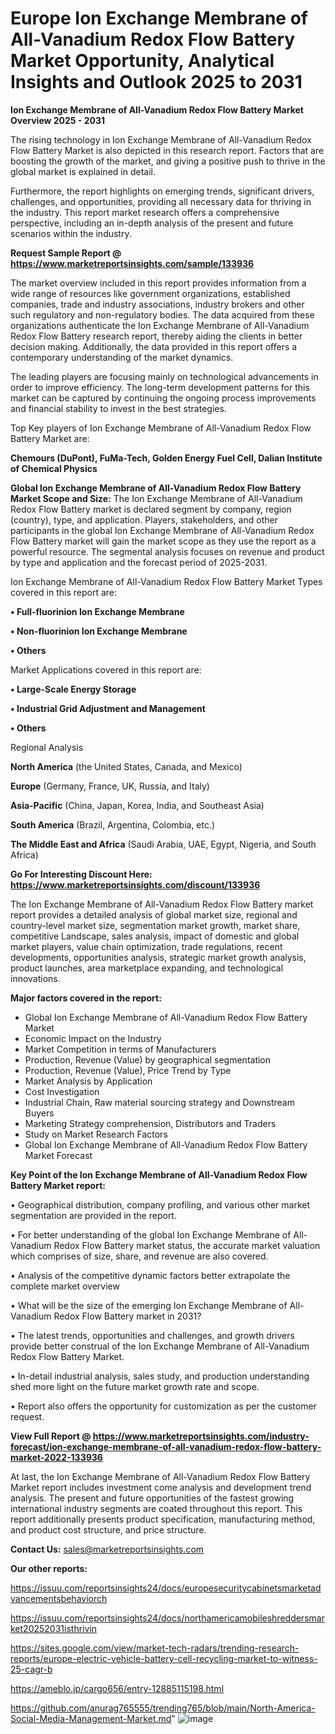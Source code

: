 # Europe Ion Exchange Membrane of All-Vanadium Redox Flow Battery Market Opportunity, Analytical Insights and Outlook 2025 to 2031

<Strong> Ion Exchange Membrane of All-Vanadium Redox Flow Battery Market Overview 2025 - 2031</strong>

The rising technology in Ion Exchange Membrane of All-Vanadium Redox Flow Battery Market is also depicted in this research report. Factors that are boosting the growth of the market, and giving a positive push to thrive in the global market is explained in detail.

Furthermore, the report highlights on emerging trends, significant drivers, challenges, and opportunities, providing all necessary data for thriving in the industry. This report market research offers a comprehensive perspective, including an in-depth analysis of the present and future scenarios within the industry.

<strong>Request Sample Report @ <a href=https://www.marketreportsinsights.com/sample/133936>https://www.marketreportsinsights.com/sample/133936</a></strong>

The market overview included in this report provides information from a wide range of resources like government organizations, established companies, trade and industry associations, industry brokers and other such regulatory and non-regulatory bodies. The data acquired from these organizations authenticate the Ion Exchange Membrane of All-Vanadium Redox Flow Battery research report, thereby aiding the clients in better decision making. Additionally, the data provided in this report offers a contemporary understanding of the market dynamics.

The leading players are focusing mainly on technological advancements in order to improve efficiency. The long-term development patterns for this market can be captured by continuing the ongoing process improvements and financial stability to invest in the best strategies.

Top Key players of Ion Exchange Membrane of All-Vanadium Redox Flow Battery Market are:

<strong>Chemours (DuPont), FuMa-Tech, Golden Energy Fuel Cell, Dalian Institute of Chemical Physics</strong>

<strong><b>Global Ion Exchange Membrane of All-Vanadium Redox Flow Battery Market Scope and Size:</b></strong>
The Ion Exchange Membrane of All-Vanadium Redox Flow Battery market is declared segment by company, region (country), type, and application. Players, stakeholders, and other participants in the global Ion Exchange Membrane of All-Vanadium Redox Flow Battery market will gain the market scope as they use the report as a powerful resource. The segmental analysis focuses on revenue and product by type and application and the forecast period of 2025-2031.

Ion Exchange Membrane of All-Vanadium Redox Flow Battery Market Types covered in this report are:

<strong>• Full-fluorinion Ion Exchange Membrane

• Non-fluorinion Ion Exchange Membrane

• Others</strong>

Market Applications covered in this report are:

<strong>• Large-Scale Energy Storage

• Industrial Grid Adjustment and Management

• Others</strong> 

Regional Analysis

<strong>North America</strong> (the United States, Canada, and Mexico)

<strong>Europe</strong> (Germany, France, UK, Russia, and Italy)

<strong>Asia-Pacific</strong> (China, Japan, Korea, India, and Southeast Asia)

<strong>South America</strong> (Brazil, Argentina, Colombia, etc.)

<strong>The Middle East and Africa</strong> (Saudi Arabia, UAE, Egypt, Nigeria, and South Africa)

<strong>Go For Interesting Discount Here: <a href=https://www.marketreportsinsights.com/discount/133936>https://www.marketreportsinsights.com/discount/133936</a></strong>

The Ion Exchange Membrane of All-Vanadium Redox Flow Battery market report provides a detailed analysis of global market size, regional and country-level market size, segmentation market growth, market share, competitive Landscape, sales analysis, impact of domestic and global market players, value chain optimization, trade regulations, recent developments, opportunities analysis, strategic market growth analysis, product launches, area marketplace expanding, and technological innovations.

<strong><b>Major factors covered in the report:</b></strong>
<ul>
  <li>Global Ion Exchange Membrane of All-Vanadium Redox Flow Battery Market </li>
  <li>Economic Impact on the Industry</li>
  <li>Market Competition in terms of Manufacturers</li>
  <li>Production, Revenue (Value) by geographical segmentation</li>
  <li>Production, Revenue (Value), Price Trend by Type</li>
  <li>Market Analysis by Application</li>
  <li>Cost Investigation</li>
  <li>Industrial Chain, Raw material sourcing strategy and Downstream Buyers</li>
  <li>Marketing Strategy comprehension, Distributors and Traders</li>
  <li>Study on Market Research Factors</li>
  <li>Global Ion Exchange Membrane of All-Vanadium Redox Flow Battery Market Forecast</li>
</ul>

<strong><b>Key Point of the Ion Exchange Membrane of All-Vanadium Redox Flow Battery Market report:</b></strong>

• Geographical distribution, company profiling, and various other market segmentation are provided in the report.

• For better understanding of the global Ion Exchange Membrane of All-Vanadium Redox Flow Battery market status, the accurate market valuation which comprises of size, share, and revenue are also covered.

• Analysis of the competitive dynamic factors better extrapolate the complete market overview

• What will be the size of the emerging Ion Exchange Membrane of All-Vanadium Redox Flow Battery market in 2031?

• The latest trends, opportunities and challenges, and growth drivers provide better construal of the Ion Exchange Membrane of All-Vanadium Redox Flow Battery Market.

• In-detail industrial analysis, sales study, and production understanding shed more light on the future market growth rate and scope.

• Report also offers the opportunity for customization as per the customer request.

<strong><b>View Full Report @ <a href=https://www.marketreportsinsights.com/industry-forecast/ion-exchange-membrane-of-all-vanadium-redox-flow-battery-market-2022-133936>https://www.marketreportsinsights.com/industry-forecast/ion-exchange-membrane-of-all-vanadium-redox-flow-battery-market-2022-133936</a></b></strong>


At last, the Ion Exchange Membrane of All-Vanadium Redox Flow Battery Market report includes investment come analysis and development trend analysis. The present and future opportunities of the fastest growing international industry segments are coated throughout this report. This report additionally presents product specification, manufacturing method, and product cost structure, and price structure.

<strong>Contact Us:</strong>
sales@marketreportsinsights.com

<strong>Our other reports:</strong>

<a href=https://issuu.com/reportsinsights24/docs/europesecuritycabinetsmarketadvancementsbehaviorch>https://issuu.com/reportsinsights24/docs/europesecuritycabinetsmarketadvancementsbehaviorch</a>

<a href=https://issuu.com/reportsinsights24/docs/northamericamobileshreddersmarket20252031isthrivin>https://issuu.com/reportsinsights24/docs/northamericamobileshreddersmarket20252031isthrivin</a>

<a href=https://sites.google.com/view/market-tech-radars/trending-research-reports/europe-electric-vehicle-battery-cell-recycling-market-to-witness-25-cagr-b>https://sites.google.com/view/market-tech-radars/trending-research-reports/europe-electric-vehicle-battery-cell-recycling-market-to-witness-25-cagr-b</a>

<a href=https://ameblo.jp/cargo656/entry-12885115198.html>https://ameblo.jp/cargo656/entry-12885115198.html</a>

<a href=https://github.com/anurag765555/trending765/blob/main/North-America-Social-Media-Management-Market.md>https://github.com/anurag765555/trending765/blob/main/North-America-Social-Media-Management-Market.md</a>"
![image](https://github.com/user-attachments/assets/c7f1de46-5571-4e04-b6a7-95740996e962)
